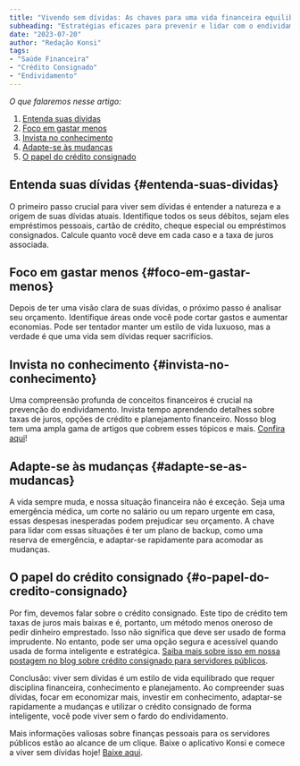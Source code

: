 ```yaml
---
title: "Vivendo sem dívidas: As chaves para uma vida financeira equilibrada"
subheading: "Estratégias eficazes para prevenir e lidar com o endividamento, com ênfase no crédito consignado"
date: "2023-07-20"
author: "Redação Konsi"
tags:
- "Saúde Financeira"
- "Crédito Consignado"
- "Endividamento"
---
```


_O que falaremos nesse artigo:_

1. [Entenda suas dívidas](#entenda-suas-dividas)
2. [Foco em gastar menos](#foco-em-gastar-menos)
3. [Invista no conhecimento](#invista-no-conhecimento)
4. [Adapte-se às mudanças](#adapte-se-as-mudancas)
5. [O papel do crédito consignado](#o-papel-do-credito-consignado)

## Entenda suas dívidas {#entenda-suas-dividas}

O primeiro passo crucial para viver sem dívidas é entender a natureza e a origem de suas dívidas atuais. Identifique todos os seus débitos, sejam eles empréstimos pessoais, cartão de crédito, cheque especial ou empréstimos consignados. Calcule quanto você deve em cada caso e a taxa de juros associada.

## Foco em gastar menos {#foco-em-gastar-menos}

Depois de ter uma visão clara de suas dívidas, o próximo passo é analisar seu orçamento. Identifique áreas onde você pode cortar gastos e aumentar economias. Pode ser tentador manter um estilo de vida luxuoso, mas a verdade é que uma vida sem dívidas requer sacrifícios.

## Invista no conhecimento {#invista-no-conhecimento}

Uma compreensão profunda de conceitos financeiros é crucial na prevenção do endividamento. Invista tempo aprendendo detalhes sobre taxas de juros, opções de crédito e planejamento financeiro. Nosso blog tem uma ampla gama de artigos que cobrem esses tópicos e mais. [Confira aqui](https://konsi.com.br/postagens)!

## Adapte-se às mudanças {#adapte-se-as-mudancas}

A vida sempre muda, e nossa situação financeira não é exceção. Seja uma emergência médica, um corte no salário ou um reparo urgente em casa, essas despesas inesperadas podem prejudicar seu orçamento. A chave para lidar com essas situações é ter um plano de backup, como uma reserva de emergência, e adaptar-se rapidamente para acomodar as mudanças.

## O papel do crédito consignado {#o-papel-do-credito-consignado}

Por fim, devemos falar sobre o crédito consignado. Este tipo de crédito tem taxas de juros mais baixas e é, portanto, um método menos oneroso de pedir dinheiro emprestado. Isso não significa que deve ser usado de forma imprudente. No entanto, pode ser uma opção segura e acessível quando usada de forma inteligente e estratégica. [Saiba mais sobre isso em nossa postagem no blog sobre crédito consignado para servidores públicos](https://konsi.com.br/postagens/emprestimos-consignados-e-suas-principais-aplicaes).

Conclusão: viver sem dívidas é um estilo de vida equilibrado que requer disciplina financeira, conhecimento e planejamento. Ao compreender suas dívidas, focar em economizar mais, investir em conhecimento, adaptar-se rapidamente a mudanças e utilizar o crédito consignado de forma inteligente, você pode viver sem o fardo do endividamento.

Mais informações valiosas sobre finanças pessoais para os servidores públicos estão ao alcance de um clique. Baixe o aplicativo Konsi e comece a viver sem dívidas hoje! [Baixe aqui](https://konsi.com.br/download).